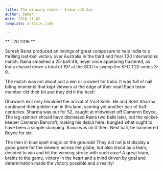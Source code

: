 ```yaml
---
title: The winning stoke – India v/S Aus
author: baker
date: 2016-21-02
template: article.jade

---
```



** T20 2016 **

Suresh Raina produced an innings of great composure to help India to a thrilling last-ball victory over Australia in the third and final T20 International match. Raina smashed a 25-ball-49, never once appearing flustered, as India chased down a total of 197 at the SCG to sweep the KFC T20 series 3-0.


The match was not about just a win or a sweet for India. It was full of nail biting moments that kept viewers at the edge of their seat! Each team member did their bit and they did it the best!

Dhawan’s exit only heralded the arrival of Virat Kohli. He and Rohit Sharma continued their golden run in this land, scoring yet another pair of half-centuries. Sharma was out for 52, caught at midwicket off Cameron Boyce. The leg-spinner should have dismissed Raina two balls later, but the wicket-keeper Cameron Bancroft, making his debut here, bungled what ought to have been a simple stumping. Raina was on 0 then. Next ball, he hammered Boyce for six.

The men in blue spelt magic on the grounds! They did not just display a good game for the viewers across the globe, but also stood as a team, decided to win and hit the winning stroke with such ease! A great team, brains to the game, victory in the heart and a mind driven by goal and determination made the victory possible and a reality!
